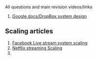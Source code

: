 All questions and main revision videos/links


1. [Google docs/DropBox system design]()





## Scaling articles
1. [Facebook Live stream system scaling](http://highscalability.com/blog/2016/6/27/how-facebook-live-streams-to-800000-simultaneous-viewers.html)
2. [Netflix streaming Scaling](http://highscalability.com/blog/2017/12/11/netflix-what-happens-when-you-press-play.html)
3. 
